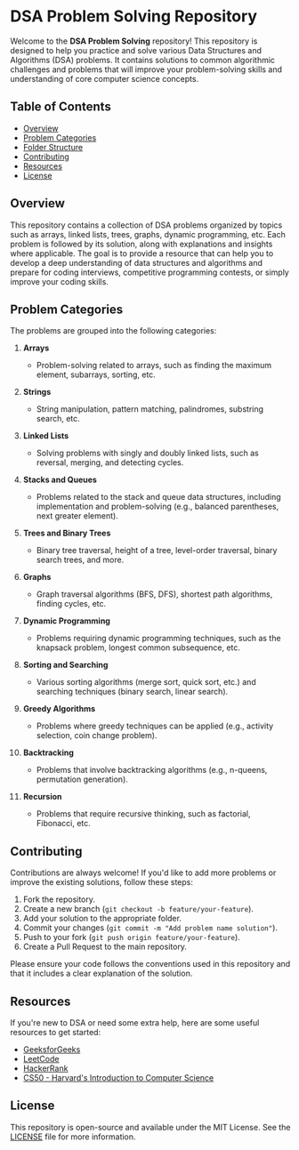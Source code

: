 # DSA Problem Solving Repository

Welcome to the **DSA Problem Solving** repository! This repository is designed to help you practice and solve various Data Structures and Algorithms (DSA) problems. It contains solutions to common algorithmic challenges and problems that will improve your problem-solving skills and understanding of core computer science concepts.

## Table of Contents

- [Overview](#overview)
- [Problem Categories](#problem-categories)
- [Folder Structure](#folder-structure)
- [Contributing](#contributing)
- [Resources](#resources)
- [License](#license)

## Overview

This repository contains a collection of DSA problems organized by topics such as arrays, linked lists, trees, graphs, dynamic programming, etc. Each problem is followed by its solution, along with explanations and insights where applicable. The goal is to provide a resource that can help you to develop a deep understanding of data structures and algorithms and prepare for coding interviews, competitive programming contests, or simply improve your coding skills.

## Problem Categories

The problems are grouped into the following categories:

1. **Arrays**
   - Problem-solving related to arrays, such as finding the maximum element, subarrays, sorting, etc.

2. **Strings**
   - String manipulation, pattern matching, palindromes, substring search, etc.

3. **Linked Lists**
   - Solving problems with singly and doubly linked lists, such as reversal, merging, and detecting cycles.

4. **Stacks and Queues**
   - Problems related to the stack and queue data structures, including implementation and problem-solving (e.g., balanced parentheses, next greater element).

5. **Trees and Binary Trees**
   - Binary tree traversal, height of a tree, level-order traversal, binary search trees, and more.

6. **Graphs**
   - Graph traversal algorithms (BFS, DFS), shortest path algorithms, finding cycles, etc.

7. **Dynamic Programming**
   - Problems requiring dynamic programming techniques, such as the knapsack problem, longest common subsequence, etc.

8. **Sorting and Searching**
   - Various sorting algorithms (merge sort, quick sort, etc.) and searching techniques (binary search, linear search).

9. **Greedy Algorithms**
   - Problems where greedy techniques can be applied (e.g., activity selection, coin change problem).

10. **Backtracking**
    - Problems that involve backtracking algorithms (e.g., n-queens, permutation generation).

11. **Recursion**
    - Problems that require recursive thinking, such as factorial, Fibonacci, etc.

## Contributing

Contributions are always welcome! If you'd like to add more problems or improve the existing solutions, follow these steps:

1. Fork the repository.
2. Create a new branch (`git checkout -b feature/your-feature`).
3. Add your solution to the appropriate folder.
4. Commit your changes (`git commit -m "Add problem name solution"`).
5. Push to your fork (`git push origin feature/your-feature`).
6. Create a Pull Request to the main repository.

Please ensure your code follows the conventions used in this repository and that it includes a clear explanation of the solution.

## Resources

If you're new to DSA or need some extra help, here are some useful resources to get started:

- [GeeksforGeeks](https://www.geeksforgeeks.org/)
- [LeetCode](https://leetcode.com/)
- [HackerRank](https://www.hackerrank.com/domains/tutorials/10-days-of-javascript)
- [CS50 - Harvard's Introduction to Computer Science](https://www.edx.org/course/cs50s-introduction-to-computer-science)

## License

This repository is open-source and available under the MIT License. See the [LICENSE](LICENSE) file for more information.
